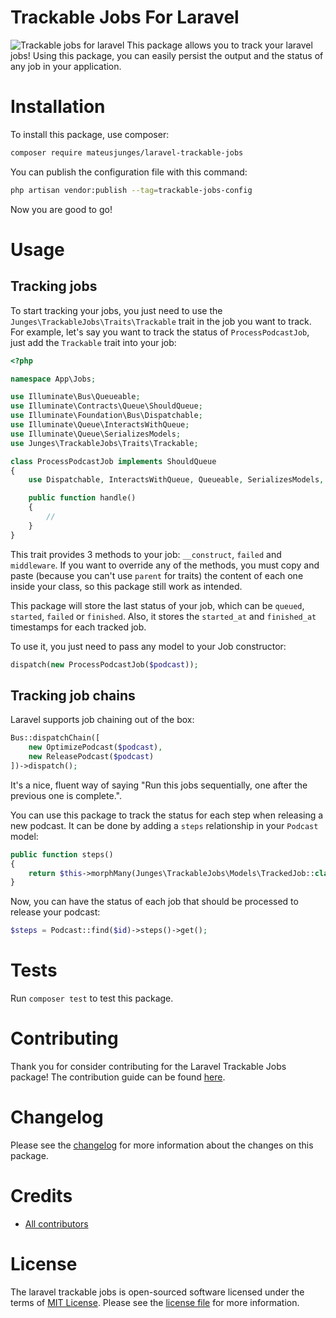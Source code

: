 # Trackable Jobs For Laravel
![Trackable jobs for laravel](https://banners.beyondco.de/Laravel%20Trackable%20Jobs.png?theme=light&packageManager=composer+require&packageName=mateusjunges%2Flaravel-trackable-jobs&pattern=architect&style=style_1&description=This+package+allows+you+to+track+your+laravel+jobs%21&md=1&showWatermark=1&fontSize=100px&images=https%3A%2F%2Flaravel.com%2Fimg%2Flogomark.min.svg)
This package allows you to track your laravel jobs!
Using this package, you can easily persist the output and the status of any job in your application.

# Installation
To install this package, use composer:
```bash
composer require mateusjunges/laravel-trackable-jobs
```

You can publish the configuration file with this command:

```bash
php artisan vendor:publish --tag=trackable-jobs-config
```

Now you are good to go!

# Usage
## Tracking jobs
To start tracking your jobs, you just need to use the `Junges\TrackableJobs\Traits\Trackable` trait in the job you want to track.
For example, let's say you want to track the status of `ProcessPodcastJob`, just add the `Trackable` trait into your job:

```php
<?php

namespace App\Jobs;

use Illuminate\Bus\Queueable;
use Illuminate\Contracts\Queue\ShouldQueue;
use Illuminate\Foundation\Bus\Dispatchable;
use Illuminate\Queue\InteractsWithQueue;
use Illuminate\Queue\SerializesModels;
use Junges\TrackableJobs\Traits\Trackable;

class ProcessPodcastJob implements ShouldQueue
{
    use Dispatchable, InteractsWithQueue, Queueable, SerializesModels, Trackable;

    public function handle()
    {
        //
    }
}
```

This trait provides 3 methods to your job: `__construct`, `failed` and `middleware`.
If you want to override any of the methods, you must copy and paste (because you can't use `parent` for traits) the content of each one inside your class,
so this package still work as intended.

This package will store the last status of your job, which can be `queued`, `started`, `failed` or `finished`. Also, it stores the 
`started_at` and `finished_at` timestamps for each tracked job.

To use it, you just need to pass any model to your Job constructor:

```php
dispatch(new ProcessPodcastJob($podcast));
```

## Tracking job chains
Laravel supports job chaining out of the box:

```php
Bus::dispatchChain([
    new OptimizePodcast($podcast),
    new ReleasePodcast($podcast)
])->dispatch();
```

It's a nice, fluent way of saying "Run this jobs sequentially, one after the previous one is complete.".

You can use this package to track the status for each step when releasing a new podcast. It can be done by adding a `steps` relationship
in your `Podcast` model:

```php
public function steps()
{
    return $this->morphMany(Junges\TrackableJobs\Models\TrackedJob::class, 'trackable');
}
```

Now, you can have the status of each job that should be processed to release your podcast:

```php
$steps = Podcast::find($id)->steps()->get();
```

# Tests
Run `composer test` to test this package.

# Contributing
Thank you for consider contributing for the Laravel Trackable Jobs package! The contribution guide can
be found [here][contributing].

# Changelog
Please see the [changelog][changelog] for more information about the changes on this package.

# Credits
- [All contributors][contributors]

# License
The laravel trackable jobs is open-sourced software licensed under the terms of [MIT License][mit]. Please see the [license file][license] for more information.

[contributing]: CONTRIBUTING.md
[changelog]: CHANGELOG.md
[mit]: https://opensource.org/licenses/MIT
[license]: LICENSE
[contributors]: https://github.com/mateusjunges/trackable-jobs-for-laravel/graphs/contributors
